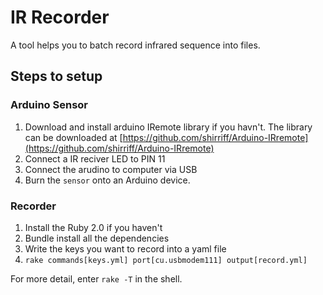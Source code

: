 IR Recorder
==========

A tool helps you to batch record infrared sequence into files. 

## Steps to setup

### Arduino Sensor
1. Download and install arduino IRemote library if you havn't. The library can be downloaded at [https://github.com/shirriff/Arduino-IRremote](https://github.com/shirriff/Arduino-IRremote)
2. Connect a IR reciver LED to PIN 11
3. Connect the arudino to computer via USB
4. Burn the `sensor` onto an Arduino device. 

### Recorder
1. Install the Ruby 2.0 if you haven't
2. Bundle install all the dependencies
3. Write the keys you want to record into a yaml file
4. `rake commands[keys.yml] port[cu.usbmodem111] output[record.yml]`

For more detail, enter `rake -T` in the shell.